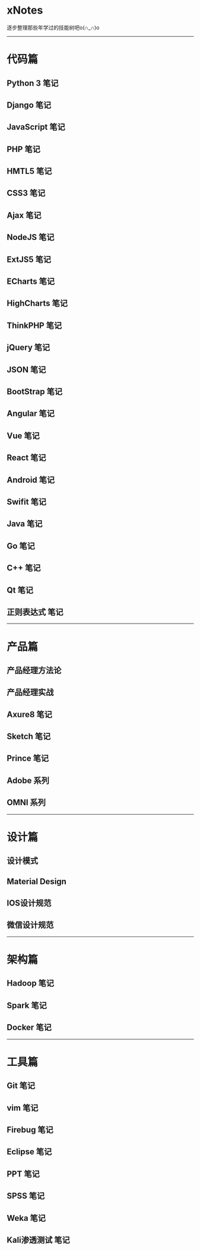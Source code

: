 # xNotes
逐步整理那些年学过的技能树吧o(∩_∩)o 
***
# 代码篇
## Python 3 笔记
## Django 笔记
## JavaScript 笔记
## PHP 笔记
## HMTL5 笔记
## CSS3 笔记
## Ajax 笔记
## NodeJS 笔记
## ExtJS5 笔记
## ECharts 笔记
## HighCharts 笔记
## ThinkPHP 笔记
## jQuery 笔记
## JSON 笔记
## BootStrap 笔记
## Angular 笔记
## Vue 笔记
## React 笔记
## Android 笔记
## Swifit 笔记
## Java 笔记
## Go 笔记
## C++ 笔记
## Qt 笔记
## 正则表达式 笔记
***
# 产品篇
## 产品经理方法论
## 产品经理实战
## Axure8 笔记
## Sketch 笔记
## Prince 笔记
## Adobe 系列
## OMNI 系列
***
# 设计篇
## 设计模式
## Material Design
## IOS设计规范
## 微信设计规范
***
# 架构篇
## Hadoop 笔记
## Spark 笔记
## Docker 笔记
***
# 工具篇
## Git 笔记
## vim 笔记
## Firebug 笔记
## Eclipse 笔记
## PPT 笔记
## SPSS 笔记
## Weka 笔记
## Kali渗透测试 笔记
